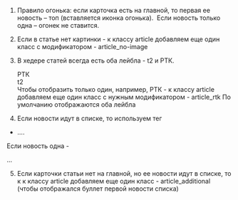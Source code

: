 1) Правило огонька: если карточка есть на главной, то первая ее новость – топ (вставляется иконка огонька).
<span class="icon"><img src="./img/icons/fire.png" alt="" /></span>
Если новость только одна – огонек не ставится.



2) Если в статье нет картинки - к классу article добавляем еще один класс с модификатором - article_no-image

3) В хедере статей всегда есть оба лейбла - t2 и РТК.
          <div class="article-header__badges badges">
            <div class="badges__item badges__item_rtk">РТК</div>
            <div class="badges__item badges__item_t2 lowercase">t2</div>
          </div>
Чтобы отобразить только один, например, РТК - к классу article добавляем еще один класс с нужным модификатором - article_rtk
По умолчанию отображаются оба лейбла

4) Если новости идут в списке, то используем тег
<div class="article-content__text article-text">
    <ul class="article-text__list article-list">
        <li>....</li>
    </ul>
 </div>
Если новость одна -
<div class="article-content__text article-text">
    <p>...</p>
</div>

5) Если карточки статьи нет на главной, но ее новости идут в списке, то к к классу article добавляем еще один класс - article_additional (чтобы отображался буллет первой новости списка)